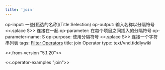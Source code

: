 ```yaml
---
title: 'join'
---
```


op-input: 一些[甄选的名称](Title Selection)
op-output: 输入名称以分隔符号 <<.splace S>> 连接在一起
op-parameter: 在每个项目之间插入的分隔符号
op-parameter-name: S
op-purpose: 使用分隔符号 <<.splace S>> 连接一个字符串列表
tags: [Filter Operators](#Filter%20Operators)
title: join Operator
type: text/vnd.tiddlywiki

<<.from-version "5.1.20">>

<<.operator-examples "join">>
